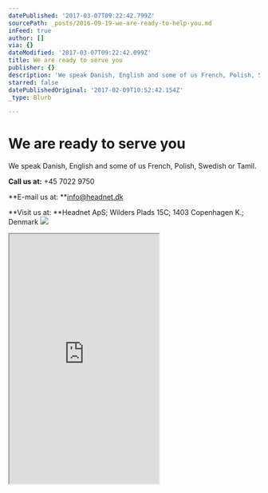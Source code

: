 ```yaml
---
datePublished: '2017-03-07T09:22:42.799Z'
sourcePath: _posts/2016-09-19-we-are-ready-to-help-you.md
inFeed: true
author: []
via: {}
dateModified: '2017-03-07T09:22:42.099Z'
title: We are ready to serve you
publisher: {}
description: 'We speak Danish, English and some of us French, Polish, Swedish or Tamil.'
starred: false
datePublishedOriginal: '2017-02-09T10:52:42.154Z'
_type: Blurb

---
```

# We are ready to serve you

We speak Danish, English and some of us French, Polish, Swedish or Tamil.

**Call us at:** +45 7022 9750

**E-mail us at: **[info@headnet.dk][0]

**Visit us at: **Headnet ApS; Wilders Plads 15C; 1403 Copenhagen K.; Denmark
![](https://the-grid-user-content.s3-us-west-2.amazonaws.com/f002a364-1559-42ff-a12b-f388b04ddcf9.jpg)

<iframe src="https://the-grid.github.io/ed-userhtml/?g=eJx1VMFS2zAQvecrNj4QpzgyHaYXCHSg5NBDU6YwvWQyHSGtY4EjeaR1gqfw7105DjAwzSG7a73dffu09nQ4mcANSU_gCrgIrVVw5U1B8M1phMnkfDANypuazgfDorGKjLPpGP4OADbSA52yYwpICc5ga6x2W6Fj_vv4w_HTEyyWGQxJGGtoDB6p8RZiuHEPqOErbJzRkPZpytngKoSDA-hdgd47_-FBmuwGCNbUNRIYq6pGc0HaGoUiGY_hhPm-9DmD4VEGPAaJNVLpdOBHC0iMRkumaJMMEm5QmFX0yEv1EB2PASk6Gu-a7iiUbhttbWwX13KF0ZZcKVpXFJ2xCSz7hoVU5HzLDV-0xZ24sBfknejxF4W3p33QwyzXuPBetqL2jhy1NYpQxYGVrKpU-lWz5nnCOAMrGhtKloh7ZUyibkKZ2ujuaj5H85y96iEK52dSlelHkrTAJXd-mYRPuuyucOWkfjsa7bPiAMhEMnAZmF1XZOQxfuGYnR-SSqHQVKnFLVxJQh4_B277KSY6hminuomE8sjnswpjlCa7bU3GncIATkQpGJ8QPlJ-LzeyR3AZIbuF322A40ouBOfNykQ1E2mdbdeuCR00-AhMSqI6nOT5fegXmRdznfc7lidwyPwPIek8ip64j_kdF_uW9gqp5xwu21u5mss1vrJfHC3jRdXSM2DOryKva0BPl8h3gSnLZnuhTwfPKf91ZMTN_Pv19ez2z-_Zr5vvP-fcb3QkjsXn0R4QryQdFY-hvjN6u2lKNeLkab5_x6fxezCz-n9fg39BWkvY" height="500" style=""></iframe>



[0]: http://info@headnet.dk/ "info@headnet.dk"